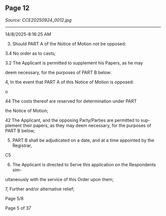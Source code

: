 ## Page 12

*Source: CCE20250924_0012.jpg*

---

14/8/2025-8:16:25 AM

3. Should PART A of the Notice of Motion not be opposed:

3.4 No order as to casts;

3.2 The Applicant is permitted to supplement his Papers, as he may

deem necessary, for the purposes of PART B below:

4, In the event that PART A of this Notice of Motion is opposed:

o

44 The costs thereof are reserved for determination under PART

the Notice of Motion;

42 The Applicant, and the opposing Party/Parties are permitted to sup-
plement their papers, as they may deem necessary, for the purposes
of PART B below;

5. PART B shall be adjudicated on a date, and at a time appointed by the
Registrar,

C5

6. The Applicant is directed to Serve this application on the Respondents sim-

ultaneously with the service of this Order upon them;

7, Further and/or alternative relief;

Page 5/8

Page 5 of 37